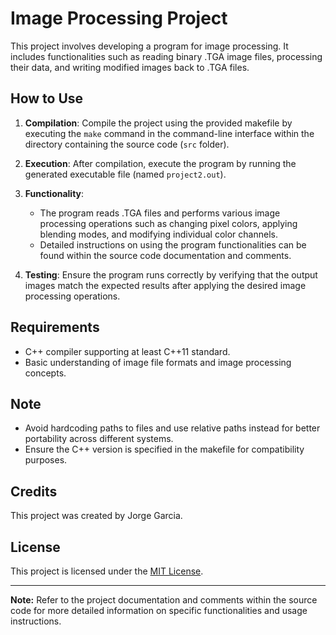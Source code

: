# Image Processing Project

This project involves developing a program for image processing. It includes functionalities such as reading binary .TGA image files, processing their data, and writing modified images back to .TGA files. 

## How to Use

1. **Compilation**: Compile the project using the provided makefile by executing the `make` command in the command-line interface within the directory containing the source code (`src` folder).
   
2. **Execution**: After compilation, execute the program by running the generated executable file (named `project2.out`).

3. **Functionality**:
   - The program reads .TGA files and performs various image processing operations such as changing pixel colors, applying blending modes, and modifying individual color channels.
   - Detailed instructions on using the program functionalities can be found within the source code documentation and comments.

4. **Testing**: Ensure the program runs correctly by verifying that the output images match the expected results after applying the desired image processing operations.

## Requirements

- C++ compiler supporting at least C++11 standard.
- Basic understanding of image file formats and image processing concepts.

## Note

- Avoid hardcoding paths to files and use relative paths instead for better portability across different systems.
- Ensure the C++ version is specified in the makefile for compatibility purposes.

## Credits

This project was created by Jorge Garcia.

## License

This project is licensed under the [MIT License](LICENSE).

---

**Note:** Refer to the project documentation and comments within the source code for more detailed information on specific functionalities and usage instructions.
